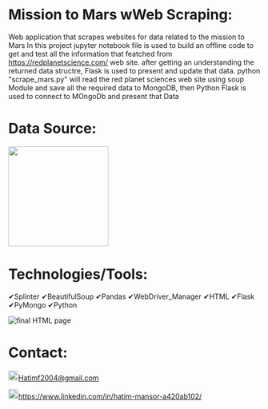 # Mission to Mars wWeb Scraping:
Web application that scrapes websites for data related to the mission to Mars
In this project jupyter notebook file is used to build an offline code to get and test all the information that featched from https://redplanetscience.com/ web site.
after getting an understanding the returned data structre, Flask is used to present and update that data.
python "scrape_mars.py" will read the red planet sciences web site using soup Module and save all the required data to MongoDB, then Python Flask is used to connect to MOngoDb and present that Data


# Data Source:
<a href="https://redplanetscience.com/">
<kbd><img src="https://user-images.githubusercontent.com/24882457/169641023-863af99c-3173-4827-a7a1-b9feb4268526.png" width=200 ></kbd>
</a>


# Technologies/Tools: 
&#10004;Splinter      &#10004;BeautifulSoup      &#10004;Pandas     &#10004;WebDriver_Manager
&#10004;HTML      &#10004;Flask     &#10004;PyMongo     &#10004;Python

![final HTML page](https://user-images.githubusercontent.com/24882457/155929465-0278f443-0bae-4737-8f4f-872c67a95c74.PNG)




# Contact:
<img src="https://user-images.githubusercontent.com/24882457/168723224-ecbdb402-be01-453d-9cb5-282424f7418a.png" width="20" height="20" title=" Hatims email"><Hatimf2004@gmail.com>

<img src="https://user-images.githubusercontent.com/24882457/168716629-b90f784a-534f-418c-89fd-28e91c4830fa.png" width="20" height="20" title="Linkedin Profile"><https://www.linkedin.com/in/hatim-mansor-a420ab102/>
